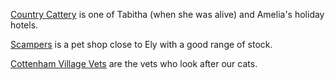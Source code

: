 [Country Cattery](https://www.countrycattery.com/) is one of
Tabitha (when she was alive) and Amelia's holiday hotels.

[Scampers](https://www.scampers.co.uk/) is a
pet shop close to Ely with a good range of stock.

[Cottenham Village Vets](https://www.villagevet.co.uk/practice/cottenham/)
are the vets who look after our cats.
